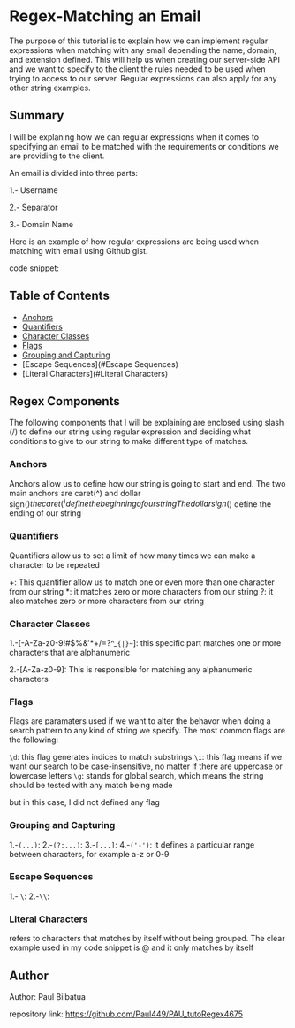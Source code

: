 # Regex-Matching an Email

The purpose of this tutorial is to explain how we can implement regular expressions when matching with any email depending
the name, domain, and extension defined. This will help us when creating our server-side API and we want to specify to the
client the rules needed to be used when trying to access to our server. Regular expressions can also apply for any other string examples.

## Summary

I will be explaning how we can regular expressions when it comes to specifying an email to be matched with the requirements or conditions
we are providing to the client. 

An email is divided into three parts:

1.- Username

2.- Separator

3.- Domain Name

Here is an example of how regular expressions are being used when matching with email using Github gist.

code snippet:

## Table of Contents

- [Anchors](#anchors)
- [Quantifiers](#quantifiers)
- [Character Classes](#character-classes)
- [Flags](#flags)
- [Grouping and Capturing](#grouping-and-capturing)
- [Escape Sequences](#Escape Sequences)
- [Literal Characters](#Literal Characters)

## Regex Components

The following components that I will be explaining are enclosed using slash (/)
to define our string using regular expression and deciding what conditions to give
to our string to make different type of matches.

### Anchors

Anchors allow us to define how our string is going to start and end. The two main anchors are caret(^) and dollar sign($)
the caret(^) define the beginning of our string
The dollar sign($) define the ending of our string

### Quantifiers

Quantifiers allow us to set a limit of how many times we can make a character to be repeated

+: This quantifier allow us to match one or even more than one character from our string
*: it matches zero or more characters from our string
?: it also matches zero or more characters from our string

### Character Classes

1.-[-A-Za-z0-9!#$%&'*+/=?^_`{|}~`]: this specific part matches one or more characters that are alphanumeric

2.-[A-Za-z0-9]: This is responsible for matching any alphanumeric characters

### Flags

Flags are paramaters used if we want to alter the behavor when doing a search pattern to any kind of string we specify.
The most common flags are the following:

   `\d`: this flag generates indices to match substrings
   `\i`: this flag means if we want our search to be case-insensitive, no matter if there are uppercase or lowercase letters
   `\g`: stands for global search, which means the string should be tested with any match being made

but in this case, I did not defined any flag

### Grouping and Capturing

1.-`(...)`:
2.-`(?:...)`:
3.-`[...]`:
4.-`('-')`: it defines a particular range between characters, for example a-z or 0-9

### Escape Sequences

1.- `\`:
2.-`\\`:
### Literal Characters

refers to characters that matches by itself without being grouped. The clear example used in my code snippet is @ and it only matches by itself

## Author

Author: Paul Bilbatua

repository link: https://github.com/Paul449/PAU_tutoRegex4675
